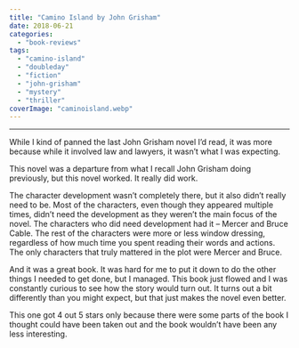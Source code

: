 ```yaml
---
title: "Camino Island by John Grisham"
date: 2018-06-21
categories: 
  - "book-reviews"
tags: 
  - "camino-island"
  - "doubleday"
  - "fiction"
  - "john-grisham"
  - "mystery"
  - "thriller"
coverImage: "caminoisland.webp"
---
```


* * *

While I kind of panned the last John Grisham novel I’d read, it was more because while it involved law and lawyers, it wasn’t what I was expecting.

This novel was a departure from what I recall John Grisham doing previously, but this novel worked. It really did work.

The character development wasn’t completely there, but it also didn’t really need to be. Most of the characters, even though they appeared multiple times, didn’t need the development as they weren’t the main focus of the novel. The characters who did need development had it – Mercer and Bruce Cable. The rest of the characters were more or less window dressing, regardless of how much time you spent reading their words and actions. The only characters that truly mattered in the plot were Mercer and Bruce.

And it was a great book. It was hard for me to put it down to do the other things I needed to get done, but I managed. This book just flowed and I was constantly curious to see how the story would turn out. It turns out a bit differently than you might expect, but that just makes the novel even better.

This one got 4 out 5 stars only because there were some parts of the book I thought could have been taken out and the book wouldn’t have been any less interesting.
